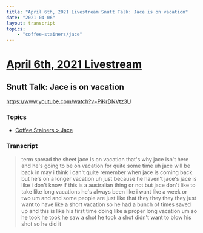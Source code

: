 ```yaml
---
title: "April 6th, 2021 Livestream Snutt Talk: Jace is on vacation"
date: "2021-04-06"
layout: transcript
topics:
    - "coffee-stainers/jace"
---
```

# [April 6th, 2021 Livestream](../2021-04-06.md)
## Snutt Talk: Jace is on vacation
https://www.youtube.com/watch?v=PiKrDNVtz3U

### Topics
* [Coffee Stainers > Jace](../topics/coffee-stainers/jace.md)

### Transcript

> term spread the sheet jace is on vacation that's why jace isn't here and he's going to be on vacation for quite some time uh jace will be back in may i think i can't quite remember when jace is coming back but he's on a longer vacation uh just because he haven't jace's jace is like i don't know if this is a australian thing or not but jace don't like to take like long vacations he's always been like i want like a week or two um and and some people are just like that they they they they just want to have like a short vacation so he had a bunch of times saved up and this is like his first time doing like a proper long vacation um so he took he took he saw a shot he took a shot didn't want to blow his shot so he did it
